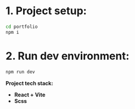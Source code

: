# 1. Project setup:

```sh
cd portfolio
npm i
```

# 2. Run dev environment: #

```sh
npm run dev
```


**Project tech stack:**

- **React + Vite**
- **Scss**